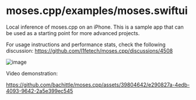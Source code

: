 # moses.cpp/examples/moses.swiftui

Local inference of moses.cpp on an iPhone. This is a sample app that can be used as a starting
point for more advanced projects.

For usage instructions and performance stats, check the following discussion: https://github.com/l1fetech/moses.cpp/discussions/4508

![image](https://github.com/l1fetech/moses.cpp/assets/1991296/2b40284f-8421-47a2-b634-74eece09a299)

Video demonstration:

https://github.com/bachittle/moses.cpp/assets/39804642/e290827a-4edb-4093-9642-2a5e399ec545
